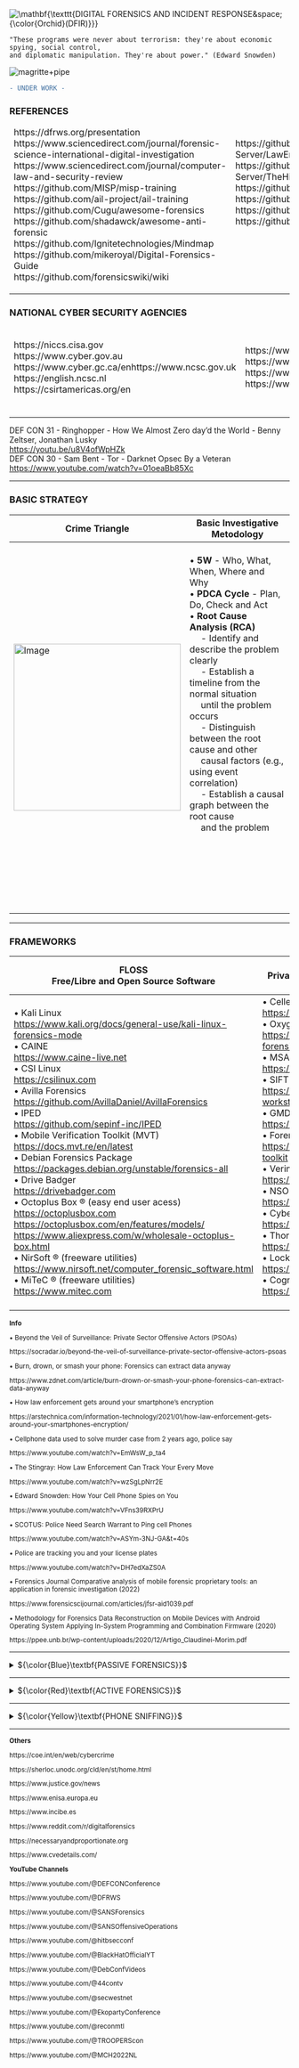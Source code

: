 <img src="https://latex.codecogs.com/svg.image?\huge&space;\mathbf{\texttt{DIGITAL&space;FORENSICS&space;AND&space;INCIDENT&space;RESPONSE&space;{\color{Orchid}(DFIR)}}}" title="\mathbf{\texttt{DIGITAL FORENSICS AND INCIDENT RESPONSE&space;{\color{Orchid}(DFIR)}}}" />    

`"These programs were never about terrorism: they're about economic spying, social control,`    
`and diplomatic manipulation. They're about power." (Edward Snowden)`   

![magritte+pipe](https://github.com/RENANZG/My-Forensics/assets/53377291/b8fefc0f-e17e-4652-9e51-0b5d9265f181)


```diff
- UNDER WORK -
```

### REFERENCES    

<table>
<thead>
<tr>
<td>
https://dfrws.org/presentation<br>
https://www.sciencedirect.com/journal/forensic-science-international-digital-investigation<br>
https://www.sciencedirect.com/journal/computer-law-and-security-review<br>
https://github.com/MISP/misp-training<br>
https://github.com/ail-project/ail-training<br>
https://github.com/Cugu/awesome-forensics<br>
https://github.com/shadawck/awesome-anti-forensic<br>
https://github.com/Ignitetechnologies/Mindmap<br>
https://github.com/mikeroyal/Digital-Forensics-Guide<br>
https://github.com/forensicswiki/wiki<br>
</td>
<td>
https://github.com/Digital-Forensics-Discord-Server/LawEnforcementResources<br>
https://github.com/Digital-Forensics-Discord-Server/TheHitchhikersGuidetoDFIRExperiencesFromBeginnersandExperts<br>
https://github.com/Hack-with-Github/Awesome-Hacking<br>
https://github.com/enaqx/awesome-pentest<br>
https://github.com/onlurking/awesome-infosec<br>
https://github.com/504ensicsLabs<br>
<br><br><br><br>
</td>
</tr>
</thead>
</table>

-----------------------------------------------------------------------------------------------------------------

### NATIONAL CYBER SECURITY AGENCIES

<table>
<thead>
  <tr>
    <td>
    https://niccs.cisa.gov<br>
    https://www.cyber.gov.au<br>
    https://www.cyber.gc.ca/enhttps://www.ncsc.gov.uk<br>
    https://english.ncsc.nl<br>
    https://csirtamericas.org/en
    </td>
    <td>
    https://www.cert.govt.nz<br>
    https://www.ncsc.govt.nz<br>
    https://www.nukib.cz/en<br>
    https://www.bsi.bund.de/EN
    </td>
    <td>
    https://www.gov.il/en/departments/israel_national_cyber_directorate/govil-landing-page<br>
    https://www.csa.gov.sg/https://www.kisa.or.kr/ENhttps://nsm.no/areas-of-expertise/cyber-security/norwegian-national-cyber-security-centre-ncsc/<br>
    https://www.jpcert.or.jp/english/<br>
    https://www.nisc.go.jp/eng/index.html
    </td>
  </tr>
</thead>
</table>

-----------------------------------------------------------------------------------------------------------------

DEF CON 31 - Ringhopper - How We Almost Zero day’d the World - Benny Zeltser, Jonathan Lusky    
https://youtu.be/u8V4ofWpHZk   
DEF CON 30 - Sam Bent - Tor - Darknet Opsec By a Veteran    
https://www.youtube.com/watch?v=01oeaBb85Xc    

-----------------------------------------------------------------------------------------------------------------

### BASIC STRATEGY

<table>
<thead>
  <tr>
    <th>Crime Triangle</th>
    <th>Basic Investigative Metodology</th>
  </tr>
</thead>
<tbody>
  <tr>
    <td>
    <img src="https://external-content.duckduckgo.com/iu/?u=https%3A%2F%2Fwww.benthamsgaze.org%2Fwp-content%2Fuploads%2F2019%2F11%2Fcrime_triangle.png" alt="Image" width="300" height="300"></td>
    <td>
    <br>
    • <b>5W</b> - Who, What, When, Where and Why<br>    
    • <b>PDCA Cycle</b> - Plan, Do, Check and Act<br>   
    • <b>Root Cause Analysis (RCA)</b><br>    
    &emsp; - Identify and describe the problem clearly<br>    
    &emsp; - Establish a timeline from the normal situation<br>   
    &emsp;   until the problem occurs<br>    
    &emsp; - Distinguish between the root cause and other<br>    
    &emsp;   causal factors (e.g., using event correlation)<br>    
    &emsp; - Establish a causal graph between the root cause<br>    
    &emsp;   and the problem<br>    
    <br><br><br><br><br><br><br>
    </td>
  </tr>
</tbody>
</table>

<p></p>


-----------------------------------------------------------------------------------------------------------------

### FRAMEWORKS

<table>
<thead>
  <tr>
    <th>FLOSS<br>Free/Libre and Open Source Software</th>
    <th>PRIVATE<br>Private Sector Offensive Actors (PSOAs)</th>
  </tr>
</thead>
<tbody>
  <tr>
  <td>
    • Kali Linux<br><a href="https://www.kali.org/docs/general-use/kali-linux-forensics-mode">https://www.kali.org/docs/general-use/kali-linux-forensics-mode</a><br>
    • CAINE<br><a href="https://www.caine-live.net">https://www.caine-live.net</a><br>
    • CSI Linux<br><a href="https://csilinux.com">https://csilinux.com</a><br>
    • Avilla Forensics<br><a href="https://github.com/AvillaDaniel/AvillaForensics">https://github.com/AvillaDaniel/AvillaForensics</a><br>
    • IPED<br><a href="https://github.com/sepinf-inc/IPED">https://github.com/sepinf-inc/IPED</a><br>
    • Mobile Verification Toolkit (MVT)<br><a href="https://docs.mvt.re/en/latest">https://docs.mvt.re/en/latest</a><br>
    • Debian Forensics Package<br><a href="https://packages.debian.org/unstable/forensics-all">https://packages.debian.org/unstable/forensics-all</a><br>
    • Drive Badger<br><a href="https://drivebadger.com">https://drivebadger.com</a><br>
    • Octoplus Box ® (easy end user acess)<br><a href="https://octoplusbox.com">https://octoplusbox.com</a><br><a href="https://octoplusbox.com/en/features/models/">https://octoplusbox.com/en/features/models/</a><br><a href="https://www.aliexpress.com/w/wholesale-octoplus-box.html">https://www.aliexpress.com/w/wholesale-octoplus-box.html</a><br>
    • NirSoft ® (freeware utilities)<br><a href="https://www.nirsoft.net/computer_forensic_software.html">https://www.nirsoft.net/computer_forensic_software.html</a><br>
    • MiTeC ® (freeware utilities)<br><a href="https://www.mitec.com">https://www.mitec.com</a>
  </td>
  <td>
    • Cellebrite ®<br><a href="https://cellebrite.com/" target="_blank" rel="noopener noreferrer">https://cellebrite.com</a><br>
    • Oxygen Forensic ®<br><a href="https://oxygen-forensic.wedatasolution.com/" target="_blank" rel="noopener noreferrer">https://oxygen-forensic.wedatasolution.com</a><br>
    • MSAB ®<br><a href="https://www.msab.com/" target="_blank" rel="noopener noreferrer">https://www.msab.com</a><br>
    • SIFT Workstation ®<br><a href="https://www.sans.org/tools/sift-workstation" target="_blank" rel="noopener noreferrer">https://www.sans.org/tools/sift-workstation</a><br>
    • GMDSOFT ®<br><a href="https://www.gmdsoft.com/" target="_blank" rel="noopener noreferrer">https://www.gmdsoft.com</a><br>• Forensic Toolkit (FTK) ® <br><a href="https://www.exterro.com/forensic-toolkit" target="_blank" rel="noopener noreferrer">https://www.exterro.com/forensic-toolkit</a><br>
    • Verint Systems ®<br><a href="https://www.verint.com/" target="_blank" rel="noopener noreferrer">https://www.verint.com</a><br>
    • NSO Group ®<br><a href="https://www.nsogroup.com/" target="_blank" rel="noopener noreferrer">https://www.nsogroup.com</a><br>
    • Cyber Arm ®<br><a href="https://cyber-arm.com/services" target="_blank" rel="noopener noreferrer">https://cyber-arm.com/services</a><br>
    • Thorn's Safer ®<br><a href="https://www.thorn.org/" target="_blank" rel="noopener noreferrer">https://www.thorn.org</a><br>
    • Lockheed Martin ®<br><a href="https://www.lockheedmartin.com" target="_blank" rel="noopener noreferrer">https://www.lockheedmartin.com/</a><br>
    • Cognyte ®<br><a href="https://www.cognyte.com/" target="_blank" rel="noopener noreferrer">https://www.cognyte.com/</a><br>
    <br>
  </td>
  </tr>
</tbody>
</table>

<p></p>

<sub>
<p><b>Info</b></p>
<p>• Beyond the Veil of Surveillance: Private Sector Offensive Actors (PSOAs)</p>
<p>https://socradar.io/beyond-the-veil-of-surveillance-private-sector-offensive-actors-psoas</p>
<p>• Burn, drown, or smash your phone: Forensics can extract data anyway</p>
<p>https://www.zdnet.com/article/burn-drown-or-smash-your-phone-forensics-can-extract-data-anyway</p>
<p>• How law enforcement gets around your smartphone’s encryption</p>
<p>https://arstechnica.com/information-technology/2021/01/how-law-enforcement-gets-around-your-smartphones-encryption/</p>
<p>• Cellphone data used to solve murder case from 2 years ago, police say</p>
<p>https://www.youtube.com/watch?v=EmWsW_p_ta4</p>
<p>• The Stingray: How Law Enforcement Can Track Your Every Move</p>
<p>https://www.youtube.com/watch?v=wzSgLpNrr2E</p>
<p>• Edward Snowden: How Your Cell Phone Spies on You</p>
<p>https://www.youtube.com/watch?v=VFns39RXPrU</p>
<p>• SCOTUS: Police Need Search Warrant to Ping cell Phones</p>
<p>https://www.youtube.com/watch?v=ASYm-3NJ-GA&t=40s</p>
<p>• Police are tracking you and your license plates</p>
<p>https://www.youtube.com/watch?v=DH7edXaZS0A</p>
<p>• Forensics Journal Comparative analysis of mobile forensic proprietary tools: an application in forensic investigation (2022)</p>
<p>https://www.forensicscijournal.com/articles/jfsr-aid1039.pdf</p>
<p>• Methodology for Forensics Data Reconstruction on Mobile Devices with Android Operating System Applying In-System Programming and Combination Firmware (2020)</p>
<p>https://ppee.unb.br/wp-content/uploads/2020/12/Artigo_Claudinei-Morim.pdf</p>
</sub>
<p></p>

-----------------------------------------------------------------------------------------------------------------

<details>
<summary>${\color{Blue}\textbf{PASSIVE FORENSICS}}$</summary>  
<p></p>
<p></p>


### FORENSIC TOOLS 

<p></p>


**ONLINE**    
Virus Total - https://www.virustotal.com  
Binvis - https://binvis.io  
Hybrid - https://hybrid-analysis.com    
Any Run - https://app.any.run    
IP Logger - https://iplogger.org  
IP Tracker - https://iplogger.org/ip-tracker  
Location Tracker - https://iplogger.org/location-tracker  
URL checker -  https://iplogger.org/url_checker  
MAC address lookup - https://iplogger.org/mac-checker  
IP API    
&emsp; - ip-api - https://ip-api.com    
&emsp; - ipify - https://www.ipify.org    
&emsp; - ipapi - https://ipapi.co    
&emsp; - vpnapi - https://vpnapi.io    
&emsp; - ipapi - https://ipapi.com    
Name OSINT - https://namechk.com    
Awesome Osint - https://github.com/jivoi/awesome-osint    
Sherlock Project - https://github.com/sherlock-project/sherlock   
Message Header Analyzer - https://mha.azurewebsites.net/  |  https://github.com/microsoft/MHA  
Reverse Shell Generator - https://www.revshells.com    
Magic Numbers - https://en.wikipedia.org/wiki/Magic_number_(programming)  
Rainbow Tables (Hashes) - https://hashes.com/en/decrypt/hash  

**OFFLINE**    
ImHex - https://github.com/WerWolv/ImHex    
Making Maps for Investigators - https://github.com/northloopforensics/Fetch    
Bitlocker Key Finder - https://github.com/northloopforensics/Bitlocker_Key_Finder    
Drive Badger - Covert Data Exfiltration Operations - https://github.com/drivebadger/drivebadger    
Eric Zimmerman's tools - https://ericzimmerman.github.io/#!index.md    
ImageJ - https://github.com/imagej/ImageJ  
Offensive Google framework - https://github.com/mxrch/GHunt    
https://github.com/keydet89/RegRipper3.0  
https://www.autopsy.com/download/  
https://www.nomoreransom.org/en/index.html  
https://docs.microsoft.com/en-us/sysinternals/downloads  
https://www.hirensbootcd.org/download    

### VOLATILE MEMORY ANALYSIS    
• Volatility    
https://www.volatilityfoundation.org/releases  
• Linux Memory Extractor (LiME)    
https://github.com/504ensicsLabs/LiME      
• Cobalt Strike in memory    
https://andreafortuna.org/2020/11/22/how-to-detect-cobalt-strike-activity-in-memory-forensics/    

### JTAG, CHIP-OFF AND ISP FORENSICS    
https://www.teeltech.com/ufaqs/what-is-jtag-chip-off-and-isp        
https://www.cellebritelearningcenter.com/mod/page/view.php?id=11903     
https://www.fletc.gov/jtag-chipoff-smartphones-training-program    
https://www.gillware.com/phone-data-recovery-services/jtag-chip-off-forensics    
https://www.gillware.com/phone-data-recovery-services/chip-off-forensics-services  

**Researching support for phones in JTAG software**     
https://medusabox.com       
https://octoplusbox.com     
https://www.riffbox.org     
https://easy-jtag.com       
https://z3x-team.com        

### CRYPTOCURRENCIES ANALYSIS    
https://www.chainalysis.com    
https://github.com/demining/CryptoDeepTools    
https://github.com/demining/bitcoindigger    
https://github.com/demining/Dao-Exploit    
https://www.blocksherlock.com/home/blockchain-explorers    

</details>

<p></p>

-----------------------------------------------------------------------------------------------------------------

<details>
<summary>${\color{Red}\textbf{ACTIVE FORENSICS}}$</summary>
<p></p>
  
https://www.youtube.com/watch?v=WwmcZSHw66w    
https://www.youtube.com/watch?v=0AwI6YrV2h4    

### LAW ENFORCEMENT AGENCY (LEA)    

• **Rule of Law Benchmarks** (Remember that the law in theory is different from the law in practice)    
*Council of Europe*    
Cybercrime - www.coe.int/cybercrime    
GLACY+ - https://coe.int/en/web/cybercrime/glacyplus    
iPROCEEDS-2 - https://coe.int/en/web/cybercrime/iproceeds-2    
Octopus Project - https://coe.int/en/web/cybercrime/octopus-project    
CyberSouth - https://coe.int/en/web/cybercrime/cybersouth    
CyberEast - https://coe.int/en/web/cybercrime/cybereast    

• **Investigatory Powers**    
UK Public General Acts - Investigatory Powers Act 2016 - https://www.legislation.gov.uk/ukpga/2016/25/contents    
46 U.S. Code § 70035 - Investigatory powers - https://www.law.cornell.edu/uscode/text/46/70035    

• **International Conventions**  
UNO - https://www.unodc.org/unodc/en/organized-crime/intro/UNTOC.html    
Budapest Convention - https://www.coe.int/en/web/cybercrime/the-budapest-convention    
Octopus Project - https://coe.int/en/web/cybercrime/octopus-project   
Five Eyes - https://en.wikipedia.org/wiki/Five_Eyes    

![architecture](https://github.com/RENANZG/My-Forensics/assets/53377291/f92b0055-29fe-40de-9a45-da845d0f3f4b)

## The Five, Nine, & Fourteen Eyes surveillance alliance includes the following countries:

<table>
<thead>
  <tr>
    <th>Countries</th>
    <th>Five Eyes</th>
    <th>Nine Eyes</th>
    <th>Fourteen Eyes</th>
    <th>Other</th>
  </tr>
</thead>
<tbody>
  <tr>
    <td>United Kingdom</td>
    <td>✔️</td>
    <td>✔️</td>
    <td>✔️</td>
    <td></td>
  </tr>
  <tr>
    <td>United States</td>
    <td>✔️</td>
    <td>✔️</td>
    <td>✔️</td>
    <td></td>
  </tr>
  <tr>
    <td>Australia</td>
    <td>✔️</td>
    <td>✔️</td>
    <td>✔️</td>
    <td></td>
  </tr>
  <tr>
    <td>Canada</td>
    <td>✔️</td>
    <td>✔️</td>
    <td>✔️</td>
    <td></td>
  </tr>
  <tr>
    <td>New Zealand</td>
    <td>✔️</td>
    <td>✔️</td>
    <td>✔️</td>
    <td></td>
  </tr>
  <tr>
    <td>Denmark</td>
    <td></td>
    <td>✔️</td>
    <td>✔️</td>
    <td></td>
  </tr>
  <tr>
    <td>Netherlands</td>
    <td></td>
    <td>✔️</td>
    <td>✔️</td>
    <td></td>
  </tr>
  <tr>
    <td>France</td>
    <td></td>
    <td>✔️</td>
    <td>✔️</td>
    <td></td>
  </tr>
  <tr>
    <td>Norway</td>
    <td></td>
    <td></td>
    <td>✔️</td>
    <td></td>
  </tr>
  <tr>
    <td>Germany</td>
    <td></td>
    <td></td>
    <td>✔️</td>
    <td></td>
  </tr>
  <tr>
    <td>Belgium</td>
    <td></td>
    <td></td>
    <td>✔️</td>
    <td></td>
  </tr>
  <tr>
    <td>Spain</td>
    <td></td>
    <td></td>
    <td>✔️</td>
    <td></td>
  </tr>
  <tr>
    <td>Sweden</td>
    <td></td>
    <td></td>
    <td>✔️</td>
    <td></td>
  </tr>
  <tr>
    <td>Italy</td>
    <td></td>
    <td></td>
    <td>✔️</td>
    <td></td>
  </tr>
  <tr>
    <td>Israel</td>
    <td></td>
    <td></td>
    <td></td>
    <td>✔️</td>
  </tr>
  <tr>
    <td>Sapan</td>
    <td></td>
    <td></td>
    <td></td>
    <td>✔️</td>
  </tr>
  <tr>
    <td>Singapore</td>
    <td></td>
    <td></td>
    <td></td>
    <td>✔️</td>
  </tr>
  <tr>
    <td>South Korea</td>
    <td></td>
    <td></td>
    <td></td>
    <td>✔️</td>
  </tr>
</tbody>
</table>

• **Private Agents**   
- [“Reverse Location Search Warrant”: A New Personal Data Hoovering Exercise Brought to You by Google (2019)](https://www.nakedcapitalism.com/2019/02/reverse-location-search-warrant-a-new-personal-data-hoovering-exercise-brought-to-you-by-google.html)    
- [As UN Human Rights Chief Urges Stricter Rules, Snowden Calls for End to Spyware Trade (2021)](https://www.nakedcapitalism.com/2021/07/as-un-human-rights-chief-urges-stricter-rules-snowden-calls-for-end-to-spyware-trade.html)    

• **Liability for Contents**    
- [How to start your own ISP](https://startyourownisp.com/)    
- [Where are torrents permitted?](https://i.imgur.com/3fHyG2S.png)    
- [UK ISP Court Orders](http://www.ukispcourtorders.co.uk/)    
- [Web Sheriff](https://en.wikipedia.org/wiki/Web_Sheriff)    
- [A new bill could punish web platforms for using end-to-end encryption](https://www.theverge.com/2020/1/31/21116788/earn-it-act-section-230-lindsey-graham-draft-bill-encryption)    
- [French court rules that Steam’s ban on reselling used games is contrary to European law](https://www.polygon.com/2019/9/19/20874384/french-court-steam-valve-used-games-eu-law)    
- [MEPs approve sweeping changes to copyright law](https://www.theguardian.com/media/2019/mar/26/meps-approve-sweeping-changes-to-copyright-law-european-copyright-directive)    
- [The Legalities of Linking](https://www.lifewire.com/legalities-of-linking-3468972)    
- [COPYRIGHT LIABILITY FOR LINKING AND EMBEDDING - Klaris Law (.PDF)](https://klarislaw.com/wp-content/uploads/klarislaw-copyright-liability-for-linking-and-embedding.pdf)    
- [EU court says linking to copyrighted material isn't illegal](https://www.engadget.com/2016/04/08/eu-court-linking-copyrighted-content-is-legal/)    
- [IP Address is Not Enough to Identify Pirate, US Court of Appeals Rules](https://torrentfreak.com/ip-address-is-not-enough-to-identify-pirate-us-court-of-appeals-rules-180828/) - ([.PDF](https://cdn.ca9.uscourts.gov/datastore/opinions/2018/08/27/17-35041.pdf))    
- [New EU Piracy Watchlist Targets Key Pirate Sites and Cloudflare](https://torrentfreak.com/new-eu-piracy-watchlist-targets-key-pirate-sites-and-cloudflare-181210/) - ([.PDF](https://torrentfreak.com/images/tradoc_157564.pdf))    
- [Domain Registrar Can be Held Liable for Pirate Site, Court Rules](https://torrentfreak.com/domain-registrar-can-be-held-liable-for-pirate-site-court-rules-181224/)    
- [Reporting When Pirate Releases Hit The Internet is Apparently Illegal Now](https://torrentfreak.com/reporting-when-pirate-releases-hit-the-internet-is-apparently-illegal-now-190101/)    
- [Swiss Copyright Law: Downloading Stays Legal, No Site Blocking](https://torrentfreak.com/swiss-copyright-law-downloading-stays-legal-no-site-blocking/)    
- [List of websites blocked in the United Kingdom](https://en.wikipedia.org/wiki/List_of_websites_blocked_in_the_United_Kingdom)    
- [Who Watches the Watchmen: Exploring Complaints on the Web](https://arxiv.org/abs/1902.05796)    
- [Major US ISPs Refuse to Discuss Repeat Infringer Policies](https://torrentfreak.com/major-us-isps-refuse-to-discuss-repeat-infringer-policies-190912/)    
- [British ISPs throw in the towel, give up sending out toothless copyright infringement warnings](https://www.theregister.co.uk/2019/07/20/creative_content_piracy/)    


### MALWARES, BACKDOORS, ZERO-DAYS, DATA POISONING, SUPPLY CHAIN ATTACK, MAN-IN-THE-MIDDLE (MITM), HONEY POTS, AND SOCIAL ENGINEERING ATTACK    

**Some Famous Cases**    

![1_dRthFvGk3zqARHOPzAymQQ](https://github.com/RENANZG/My-Forensics/assets/53377291/b347418d-dd76-4e0f-b075-e95db4817340)    
• Omerta Digital (FBI Honey Pot?)
https://www.omertadigital.com/    
• Case: ANON (also stylized as AN0M or ΛNØM)    
https://en.wikipedia.org/wiki/ANOM    
https://www.vice.com/en/article/n7b4gg/anom-phone-arcaneos-fbi-backdoor    
• Case: EncroChat    
https://en.wikipedia.org/wiki/EncroChat    
https://eucrim.eu/news/germany-federal-court-of-justice-confirms-use-of-evidence-in-encrochat-cases    
https://xperylab.medium.com/the-dark-phones-encrochat-criminals-are-building-their-own-communication-system-474f3aeef759    
• Case: Pegasus Spyware (NSO Group)    
https://theintercept.com/2021/07/27/pegasus-nso-spyware-security    
• Case: Verint    
https://wikileaks.org/spyfiles/docs/VERINT_2012_AvneTurn_en.html    
https://www.reddit.com/r/InfoSecNews/comments/sxxzju/leaktheanalyst_group_leak_critical_data_from/    
• Case: Phantom Secure    
https://en.wikipedia.org/wiki/Phantom_Secure    
https://www.vice.com/en/article/v7m4pj/the-network-vincent-ramos-phantom-secure    
• Case: Sky Global    
https://en.wikipedia.org/wiki/Shutdown_of_Sky_Global    
• Case: Bundestrojaner  
https://en.wikipedia.org/wiki/Bundestrojaner    
• Case: Magic Lantern    
https://en.wikipedia.org/wiki/Magic_Lantern_(software)    
https://github.com/bibanon/bibanon/blob/0b84bb23794c91c238a5601403898b61b5d193fc/Encyclopedia/History/Events/Pifts.md?plain=1#L125    
• Case: Cryptophon    
https://en.wikipedia.org/wiki/Tron_(hacker)#Cryptophon    

**Spy chips, hardware implant, bios attacks and spyware attacks**    

• Planting Tiny Spy Chips in Hardware Can Cost as Little as $200    
https://www.wired.com/story/plant-spy-chips-hardware-supermicro-cheap-proof-of-concept    
• Installation of beacon implants    
https://arstechnica.com/tech-policy/2014/05/photos-of-an-nsa-upgrade-factory-show-cisco-router-getting-implant      
• The tricky issue of spyware with a badge: meet ‘policeware’    
https://arstechnica.com/information-technology/2007/07/will-security-firms-avoid-detecting-government-spyware    
• Analisi della normativa e della giurisprudenza sul captatore informatico e la spiegazione del Caso Exodus
https://www.dirittoconsenso.it/2021/11/11/captatore-informatico-trojan-di-stato    
• LightEater Demo: Stealing GPG keys/emails in Tails via remote firmware infection    
https://www.youtube.com/watch?v=sNYsfUNegEA    
• KeyGrabber Forensic Keylogger    
https://www.youtube.com/watch?v=6JJo8qCYE8M    

**Forensics Footprints**    
https://github.com/PaulNorman01/Forensia    

**Tor Browser Fingerprint**    
https://blog.torproject.org/browser-fingerprinting-introduction-and-challenges-ahead/    
https://coveryourtracks.eff.org/learn    

**Supply Chain Attack**    
https://reproducible-builds.org   
https://github.com/SAP/risk-explorer-for-software-supply-chains   
https://github.com/ossillate-inc/packj     

**APT & Cybercriminal Campagin Collections**    
https://github.com/CyberMonitor/APT_CyberCriminal_Campagin_Collections    

**Man-In-The-Middle**    
https://github.com/jakev/mitm-helper-wifi    
https://github.com/jakev/mitm-helper-vpn    

### NETWORK ANALYSIS
• Snort - https://github.com/snort3  
• Wireshark - https://www.wireshark.org  
• NMAP - https://nmap.org  

### METADATA  
• ExifTool - https://github.com/exiftool/exiftool  
• PhotoDNA - https://anishathalye.com/inverting-photodna      
• Geo-tags  

### REVERSE ENGINEERING    
https://github.com/alphaSeclab/awesome-reverse-engineering    

### SOCIAL ENGINEERING ATTACK
https://github.com/giuliacassara/awesome-social-engineering    
https://github.com/trustedsec/social-engineer-toolkit    

<p></p>
</details>

<p></p>

-----------------------------------------------------------------------------------------------------------------

<details>
<summary>${\color{Yellow}\textbf{PHONE SNIFFING}}$</summary>
<p></p>

| `Name` | `Desc.` |
|-|-|
| IMEI | [International Mobile Equipment Identity](https://en.wikipedia.org/wiki/International_Mobile_Equipment_Identity) |
| IMSI | [International Mobile Subscriber Identity](https://en.wikipedia.org/wiki/International_mobile_subscriber_identity) |
| MCC | [Mobile Country Code](https://en.wikipedia.org/wiki/Mobile_country_code) |
| MNC | [Mobile Network Code](https://en.wikipedia.org/wiki/Mobile_country_code) |
| MSIN | [Mobile Subscription Identification Number](https://en.wikipedia.org/wiki/Mobile_identification_number) |
| ICCID | [Integrated Circuit Card Identifier](https://en.wikipedia.org/wiki/SIM_card#ICCID) |
| MSID | Gigits Give Network you use |
|==========|==============================|
| GSM | [Global System for Mobile Communications](https://en.wikipedia.org/wiki/GSM) |
| SIM Card | [Subscriber Identity Module Card](https://en.wikipedia.org/wiki/SIM_card) |
| SMS | [Short Message/Messaging Service](https://en.wikipedia.org/wiki/SMS) |
| SDR | [Software-Defined Radio](https://en.wikipedia.org/wiki/Software-defined_radio) |

![image](https://user-images.githubusercontent.com/53458032/209445888-a0b016ee-0b05-49d6-a4ab-d14d72f632f7.png)

### Useful Websites
- OpenCellID - [Link](https://opencellid.org/)
- Cell Tower Locator (Cell2GPS) - [Link](http://www.cell2gps.com/)
- Cell Phone Trackers - [Link](https://cellphonetrackers.org/)
- International Numbering Plans - [Link](https://www.numberingplans.com/)
- GSM World Coverage Map and GSM Country List - [Link](https://www.worldtimezone.com/gsm.html)
- Imei Info - https://www.imei.info        
- Phones - https://www.gsmarena.com        
- Cell Towers - https://opencellid.org        

### Information & Explanations        
- IMSI-catcher - [Link](https://en.wikipedia.org/wiki/IMSI-catcher)        
- GSM frequency bands - [Link](https://en.wikipedia.org/wiki/GSM_frequency_bands)
- List of software-defined radios - [Link](https://en.wikipedia.org/wiki/List_of_software-defined_radios)

### Useful Apps        
- Mobile Software
  - AIMSICD - [Link](https://github.com/CellularPrivacy/Android-IMSI-Catcher-Detector)
  - SnoopSnitch - [Link](https://f-droid.org/en/packages/de.srlabs.snoopsnitch/)
- Desktop Software
  - GsmEvil 2 - [Link](https://github.com/ninjhacks/gsmevil2)
  - IMSI-catcher - [Link](https://github.com/Oros42/IMSI-catcher)

### Equipment
``GSM 900 / GSM 1800 MHz are used in most parts of the world: Europe, Asia, Australia, Middle East, Africa.``
``GSM 850 / GSM 1900 MHz are used in the United States, Canada, Mexico and most countries of S. America.``
- SDR
  - RTL-SDR (65MHz-2.3GHz) - [Link](https://www.amazon.com/dp/B06Y1HKLHY)
- Antenna
  - Antenna - [Link](https://www.amazon.com/dp/B07HQJKMBD)

### Equipment
- Catching IMSI Catchers - [Link](https://youtu.be/eivHO1OzF5E)

### GSM Sniffing Install/Setup Guide
```
# Install
sudo apt install python3-numpy python3-scipy python3-scapy gr-gsm
git clone https://github.com/Oros42/IMSI-catcher && cd IMSI-catcher
sudo grgsm_livemon && python3 simple_IMSI-catcher.py --sniff

# GSM Install Error? Try this!

sudo apt-get install -y \
    cmake \
    autoconf \
    libtool \
    pkg-config \
    build-essential \
    docutils \
    libcppunit-dev \
    swig \
    doxygen \
    liblog4cpp5-dev \
    gnuradio-dev \
    gr-osmosdr \
    libosmocore-dev \
    liborc-0.4-dev \
    swig
    
gnuradio-config-info -v

# Tips
sudo grgsm_scanner -l    # List your SDR connected.
sudo grgsm_scanner       # Scan for cell towers near you.
sudo grgsm_livemon       # Live radio scanning.
```

<p></p>

</details>

-----------------------------------------------------------------------------------------------------------------

<p></p>
<sub>
<p><b>Others</b></p>
<p>https://coe.int/en/web/cybercrime</p>
<p>https://sherloc.unodc.org/cld/en/st/home.html</p>
<p>https://www.justice.gov/news</p>
<p>https://www.enisa.europa.eu</p>
<p>https://www.incibe.es</p>
<p>https://www.reddit.com/r/digitalforensics</p>    
<p>https://necessaryandproportionate.org</p>     
<p>https://www.cvedetails.com/</p>
</sub>

<sub>
<p><b>YouTube Channels</b></p>
<p>https://www.youtube.com/@DEFCONConference</p>
<p>https://www.youtube.com/@DFRWS</p>
<p>https://www.youtube.com/@SANSForensics</p>
<p>https://www.youtube.com/@SANSOffensiveOperations</p>
<p>https://www.youtube.com/@hitbsecconf</p> 
<p>https://www.youtube.com/@BlackHatOfficialYT</p>
<p>https://www.youtube.com/@DebConfVideos</p>
<p>https://www.youtube.com/@44contv</p>
<p>https://www.youtube.com/@secwestnet</p>
<p>https://www.youtube.com/@EkopartyConference</p>
<p>https://www.youtube.com/@reconmtl</p>
<p>https://www.youtube.com/@TROOPERScon</p>
<p>https://www.youtube.com/@MCH2022NL</p>
</sub>
